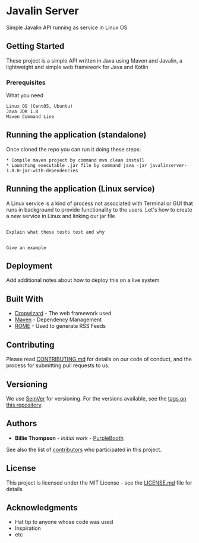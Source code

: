 # Javalin Server

Simple Javalin API running as service in Linux OS

## Getting Started

These project is a simple API written in Java using Maven and Javalin, a lightweight and simple web framework
for Java and Kotlin

### Prerequisites

What you need

```
Linux OS (CentOS, Ubuntu)
Java JDK 1.8 
Maven Command Line
```

## Running the application (standalone)

Once cloned the repo you can run it doing these steps:
```
* Compile maven project by command mvn clean install
* Launching executable .jar file by command java -jar javalinserver-1.0.0-jar-with-dependencies
```

## Running the application (Linux service)
A Linux service is a kind of process not associated with Terminal or GUI that runs in background to provide functionality to the users.
Let's how to create a new service in Linux and linking our jar file
```

Explain what these tests test and why


Give an example
```

## Deployment

Add additional notes about how to deploy this on a live system

## Built With

* [Dropwizard](http://www.dropwizard.io/1.0.2/docs/) - The web framework used
* [Maven](https://maven.apache.org/) - Dependency Management
* [ROME](https://rometools.github.io/rome/) - Used to generate RSS Feeds

## Contributing

Please read [CONTRIBUTING.md](https://gist.github.com/PurpleBooth/b24679402957c63ec426) for details on our code of conduct, and the process for submitting pull requests to us.

## Versioning

We use [SemVer](http://semver.org/) for versioning. For the versions available, see the [tags on this repository](https://github.com/your/project/tags). 

## Authors

* **Billie Thompson** - *Initial work* - [PurpleBooth](https://github.com/PurpleBooth)

See also the list of [contributors](https://github.com/your/project/contributors) who participated in this project.

## License

This project is licensed under the MIT License - see the [LICENSE.md](LICENSE.md) file for details

## Acknowledgments

* Hat tip to anyone whose code was used
* Inspiration
* etc
